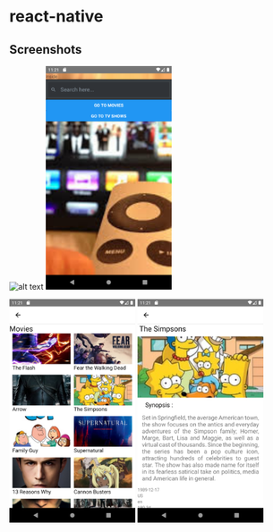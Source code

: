 # react-native

## Screenshots

![alt text](https://github.com/Damien1208/react-native/tree/master/img/Screenshot_1567632080.png?raw=true "Title")
  <img src="./img/Screenshot_1567632063.png" height="400px"/>

  <img src="./img/Screenshot_1567632069.png" height="400px"/>
  
  <img src="./img/Screenshot_1567632080.png" height="400px"/>
